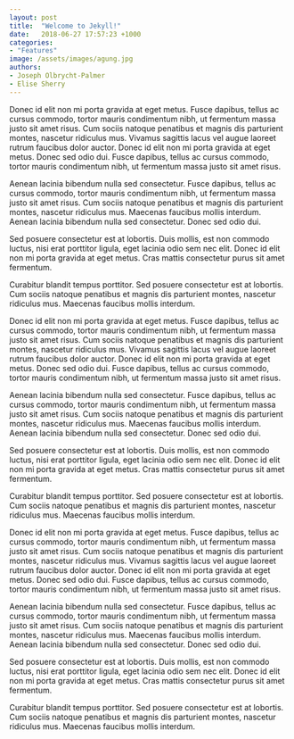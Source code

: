 ```yaml
---
layout: post
title:  "Welcome to Jekyll!"
date:   2018-06-27 17:57:23 +1000
categories:
- "Features"
image: /assets/images/agung.jpg
authors:
- Joseph Olbrycht-Palmer
- Elise Sherry
---
```


Donec id elit non mi porta gravida at eget metus. Fusce dapibus, tellus ac cursus commodo, tortor mauris condimentum nibh, ut fermentum massa justo sit amet risus. Cum sociis natoque penatibus et magnis dis parturient montes, nascetur ridiculus mus. Vivamus sagittis lacus vel augue laoreet rutrum faucibus dolor auctor. Donec id elit non mi porta gravida at eget metus. Donec sed odio dui. Fusce dapibus, tellus ac cursus commodo, tortor mauris condimentum nibh, ut fermentum massa justo sit amet risus.

Aenean lacinia bibendum nulla sed consectetur. Fusce dapibus, tellus ac cursus commodo, tortor mauris condimentum nibh, ut fermentum massa justo sit amet risus. Cum sociis natoque penatibus et magnis dis parturient montes, nascetur ridiculus mus. Maecenas faucibus mollis interdum. Aenean lacinia bibendum nulla sed consectetur. Donec sed odio dui.

Sed posuere consectetur est at lobortis. Duis mollis, est non commodo luctus, nisi erat porttitor ligula, eget lacinia odio sem nec elit. Donec id elit non mi porta gravida at eget metus. Cras mattis consectetur purus sit amet fermentum.

Curabitur blandit tempus porttitor. Sed posuere consectetur est at lobortis. Cum sociis natoque penatibus et magnis dis parturient montes, nascetur ridiculus mus. Maecenas faucibus mollis interdum.

Donec id elit non mi porta gravida at eget metus. Fusce dapibus, tellus ac cursus commodo, tortor mauris condimentum nibh, ut fermentum massa justo sit amet risus. Cum sociis natoque penatibus et magnis dis parturient montes, nascetur ridiculus mus. Vivamus sagittis lacus vel augue laoreet rutrum faucibus dolor auctor. Donec id elit non mi porta gravida at eget metus. Donec sed odio dui. Fusce dapibus, tellus ac cursus commodo, tortor mauris condimentum nibh, ut fermentum massa justo sit amet risus.

Aenean lacinia bibendum nulla sed consectetur. Fusce dapibus, tellus ac cursus commodo, tortor mauris condimentum nibh, ut fermentum massa justo sit amet risus. Cum sociis natoque penatibus et magnis dis parturient montes, nascetur ridiculus mus. Maecenas faucibus mollis interdum. Aenean lacinia bibendum nulla sed consectetur. Donec sed odio dui.

Sed posuere consectetur est at lobortis. Duis mollis, est non commodo luctus, nisi erat porttitor ligula, eget lacinia odio sem nec elit. Donec id elit non mi porta gravida at eget metus. Cras mattis consectetur purus sit amet fermentum.

Curabitur blandit tempus porttitor. Sed posuere consectetur est at lobortis. Cum sociis natoque penatibus et magnis dis parturient montes, nascetur ridiculus mus. Maecenas faucibus mollis interdum.

Donec id elit non mi porta gravida at eget metus. Fusce dapibus, tellus ac cursus commodo, tortor mauris condimentum nibh, ut fermentum massa justo sit amet risus. Cum sociis natoque penatibus et magnis dis parturient montes, nascetur ridiculus mus. Vivamus sagittis lacus vel augue laoreet rutrum faucibus dolor auctor. Donec id elit non mi porta gravida at eget metus. Donec sed odio dui. Fusce dapibus, tellus ac cursus commodo, tortor mauris condimentum nibh, ut fermentum massa justo sit amet risus.

Aenean lacinia bibendum nulla sed consectetur. Fusce dapibus, tellus ac cursus commodo, tortor mauris condimentum nibh, ut fermentum massa justo sit amet risus. Cum sociis natoque penatibus et magnis dis parturient montes, nascetur ridiculus mus. Maecenas faucibus mollis interdum. Aenean lacinia bibendum nulla sed consectetur. Donec sed odio dui.

Sed posuere consectetur est at lobortis. Duis mollis, est non commodo luctus, nisi erat porttitor ligula, eget lacinia odio sem nec elit. Donec id elit non mi porta gravida at eget metus. Cras mattis consectetur purus sit amet fermentum.

Curabitur blandit tempus porttitor. Sed posuere consectetur est at lobortis. Cum sociis natoque penatibus et magnis dis parturient montes, nascetur ridiculus mus. Maecenas faucibus mollis interdum.
